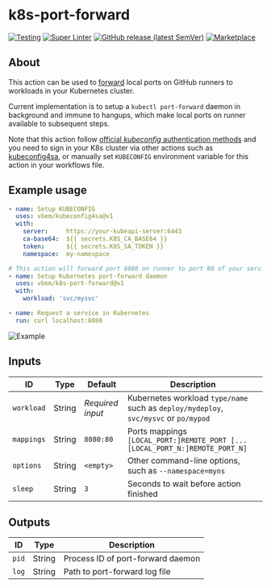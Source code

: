 # k8s-port-forward
[![Testing](https://github.com/vbem/k8s-port-forward/actions/workflows/test.yml/badge.svg)](https://github.com/vbem/k8s-port-forward/actions/workflows/test.yml)
[![Super Linter](https://github.com/vbem/k8s-port-forward/actions/workflows/linter.yml/badge.svg)](https://github.com/vbem/k8s-port-forward/actions/workflows/linter.yml)
[![GitHub release (latest SemVer)](https://img.shields.io/github/v/release/vbem/k8s-port-forward?label=Release&logo=github)](https://github.com/vbem/k8s-port-forward/releases)
[![Marketplace](https://img.shields.io/badge/GitHub%20Actions-Marketplace-blue?logo=github)](https://github.com/marketplace/actions/kubernetes-port-forward)

## About

This action can be used to [forward](https://kubernetes.io/docs/tasks/access-application-cluster/port-forward-access-application-cluster/) local ports on GitHub runners to workloads in your Kubernetes cluster.

Current implementation is to setup a `kubectl port-forward` daemon in background and immune to hangups, which make local ports on runner available to subsequent steps.

Note that this action follow [official *kubeconfig* authentication methods](https://kubernetes.io/docs/concepts/configuration/organize-cluster-access-kubeconfig/) and you need to sign in your K8s cluster via other actions such as [kubeconfig4sa](https://github.com/marketplace/actions/kubeconfig-for-service-account-sa), or manually set `KUBECONFIG` environment variable for this action in your workflows file.


## Example usage

```yaml
- name: Setup KUBECONFIG
  uses: vbem/kubeconfig4sa@v1
  with:
    server:     https://your-kubeapi-server:6443
    ca-base64:  ${{ secrets.K8S_CA_BASE64 }}
    token:      ${{ secrets.K8S_SA_TOKEN }}
    namespace:  my-namespace

# This action will forward port 8080 on runner to port 80 of your service in Kubernetes!
- name: Setup Kubernetes port-forward daemon
  uses: vbem/k8s-port-forward@v1
  with:
    workload: 'svc/mysvc'

- name: Request a service in Kubernetes
  run: curl localhost:8080
```

![Example](https://repository-images.githubusercontent.com/479920190/ce3b08cc-302b-481e-8447-5f060270d3f5)

## Inputs

ID | Type | Default | Description
--- | --- | --- | ---
`workload` | String | *Required input* | Kubernetes workload `type/name` such as `deploy/mydeploy`, `svc/mysvc` or `po/mypod`
`mappings` | String  | `8080:80` | Ports mappings `[LOCAL_PORT:]REMOTE_PORT [...[LOCAL_PORT_N:]REMOTE_PORT_N]`
`options` | String | `<empty>` | Other command-line options, such as `--namespace=myns`
`sleep` | String | `3` | Seconds to wait before action finished

## Outputs

ID | Type | Description
--- | --- | ---
`pid` | String | Process ID of port-forward daemon
`log` | String | Path to port-forward log file